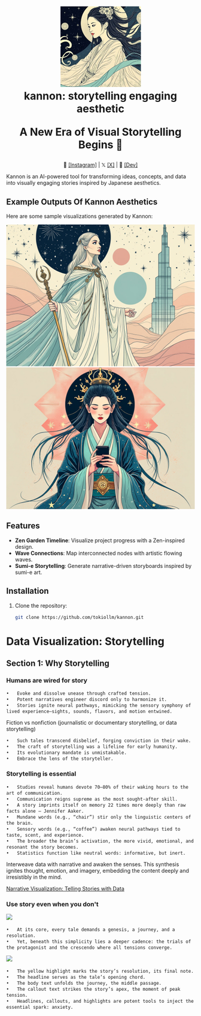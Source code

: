 <h1 align="center">
  <a href="https://www.instagram.com/kannonsea/">
    <img src="memetica/kannon.png" width="215" /></a><br>
  <b>kannon: storytelling engaging aesthetic</b><br>
	
  <b>A New Era of Visual Storytelling Begins 🌊</b><br>
</h1>

<p align="center">
  📸 <a href="https://www.instagram.com/kannonsea/">[Instagram]</a> |
  𝕏 <a href="https://x.com/kannonsea">[X]</a> |
  🌊 <a href="https://x.com/tokiollm">[Dev]</a>
</p>

Kannon is an AI-powered tool for transforming ideas, concepts, and data into visually engaging stories inspired by Japanese aesthetics. 

## Example Outputs Of Kannon Aesthetics
Here are some sample visualizations generated by Kannon:

![Up Above](memetica/example_1.png)
![Silent Ether](memetica/example_2.png)

## Features

- **Zen Garden Timeline**: Visualize project progress with a Zen-inspired design.
- **Wave Connections**: Map interconnected nodes with artistic flowing waves.
- **Sumi-e Storytelling**: Generate narrative-driven storyboards inspired by sumi-e art.

## Installation

1. Clone the repository:
   ```bash
   git clone https://github.com/tokiollm/kannon.git
   
# Data Visualization: Storytelling

## **Section 1: Why Storytelling**

### Humans are wired for story
	•	Evoke and dissolve unease through crafted tension.
	•	Potent narratives engineer discord only to harmonize it.
	•	Stories ignite neural pathways, mimicking the sensory symphony of lived experience—sights, sounds, flavors, and motion entwined.

Fiction vs nonfiction (journalistic or documentary storytelling, or data storytelling)

	•	Such tales transcend disbelief, forging conviction in their wake.
	•	The craft of storytelling was a lifeline for early humanity.
	•	Its evolutionary mandate is unmistakable.
	•	Embrace the lens of the storyteller.

### Storytelling is essential

	•	Studies reveal humans devote 70–80% of their waking hours to the art of communication.
	•	Communication reigns supreme as the most sought-after skill.
	•	A story imprints itself on memory 22 times more deeply than raw facts alone — Jennifer Aaker.
	•	Mundane words (e.g., “chair”) stir only the linguistic centers of the brain.
	•	Sensory words (e.g., “coffee”) awaken neural pathways tied to taste, scent, and experience.
	•	The broader the brain’s activation, the more vivid, emotional, and resonant the story becomes.
	•	Statistics function like neutral words: informative, but inert.

Interweave data with narrative and awaken the senses. This synthesis ignites thought, emotion, and imagery, embedding the content deeply and irresistibly in the mind.

[Narrative Visualization: Telling Stories with Data](http://vis.stanford.edu/files/2010-Narrative-InfoVis.pdf)

### Use story even when you don't

![](section-1/event-conflict.jpg)

	•	At its core, every tale demands a genesis, a journey, and a resolution.
	•	Yet, beneath this simplicity lies a deeper cadence: the trials of the protagonist and the crescendo where all tensions converge.

![](section-1/infographic.jpg)

	•	The yellow highlight marks the story’s resolution, its final note.
	•	The headline serves as the tale’s opening chord.
	•	The body text unfolds the journey, the middle passage.
	•	The callout text strikes the story’s apex, the moment of peak tension.
	•	Headlines, callouts, and highlights are potent tools to inject the essential spark: anxiety.
